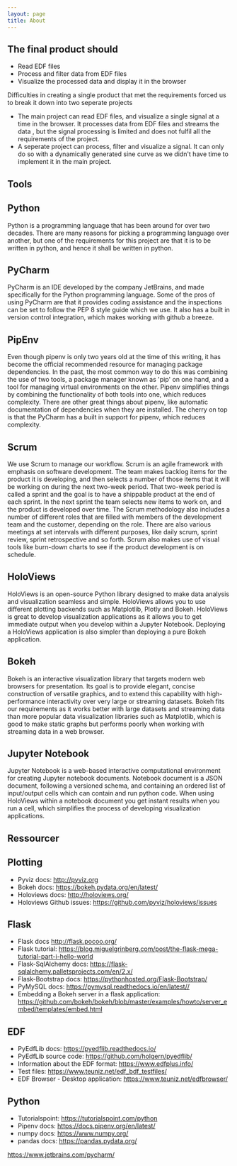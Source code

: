 ```yaml
---
layout: page
title: About
---
```


The final product should
------

* Read EDF files
* Process and filter data from EDF files
* Visualize the processed data and display it in the browser

Difficulties in creating a single product that met the requirements forced us to break it down into two seperate projects

* The main project can read EDF files, and visualize a single signal at a time in the browser. It processes data from EDF files and streams the data , but the signal processing is limited and does not fulfil all the requirements of the project.
* A seperate project can process, filter and visualize a signal. It can only do so with a dynamically generated sine curve as we didn't have time to implement it in the main project.

Tools
------

Python
------
Python is a programming language that has been around for over two decades. 
There are many reasons for picking a programming language over another, but one of the requirements for this project are that it is to be written in python, and hence it shall be written in python.

PyCharm
------
PyCharm is an IDE developed by the company JetBrains, and made specifically for the Python programming language. 
Some of the pros of using PyCharm are that it provides coding assistance and the inspections can be set to follow the PEP 8 style guide which we use. 
It also has a built in version control integration, which makes working with github a breeze.

PipEnv
------
Even though pipenv is only two years old at the time of this writing, it has become the official recommended resource for managing package dependencies. 
In the past, the most common way to do this was combining the use of two tools, a package manager known as 'pip' on one hand, and a tool for managing virtual environments on the other. 
Pipenv simplifies things by combining the functionality of both tools into one, which reduces complexity. There are other great things about pipenv, like automatic documentation of dependencies when they are installed. 
The cherry on top is that the PyCharm has a built in support for pipenv, which reduces complexity.

Scrum
------
We use Scrum to manage our workflow. Scrum is an agile framework with emphasis on software development. 
The team makes backlog items for the product it is developing, and then selects a number of those items that it will be working on during the next two-week period. 
That two-week period is called a sprint and the goal is to have a shippable product at the end of each sprint. In the next sprint the team selects new items to work on, and the product is developed over time. 
The Scrum methodology also includes a number of different roles that are filled with members of the development team and the customer, depending on the role. 
There are also various meetings at set intervals with different purposes, like daily scrum, sprint review, sprint retrospective and so forth. Scrum also makes use of visual tools like burn-down charts to see if the product development is on schedule.

HoloViews
------
HoloViews is an open-source Python library designed to make data analysis and visualization seamless and simple. HoloViews allows you to use different plotting backends such as Matplotlib, Plotly and Bokeh. 
HoloViews is great to develop visualization applications as it allows you to get immediate output when you develop within a Jupyter Notebook. Deploying a HoloViews application is also simpler than deploying a pure Bokeh application.

Bokeh
------
Bokeh is an interactive visualization library that targets modern web browsers for presentation. 
Its goal is to provide elegant, concise construction of versatile graphics, and to extend this capability with high-performance interactivity over very large or streaming datasets. 
Bokeh fits our requirements as it works better with large datasets and streaming data than more popular data visualization libraries such as Matplotlib, which is good to make static graphs but performs poorly when working with streaming data in a web browser.

Jupyter Notebook
------
Jupyter Notebook is a web-based interactive computational environment for creating Jupyter notebook documents. Notebook document is a JSON document, following a versioned schema, and containing an ordered list of input/output cells which can contain and run python code. 
When using HoloViews within a notebook document you get instant results when you run a cell, which simplifies the process of developing visualization applications.

Ressourcer
------

Plotting
------

* Pyviz docs: <a href="http://pyviz.org/">http://pyviz.org</a>
* Bokeh docs: <a href="https://bokeh.pydata.org/en/latest/">https://bokeh.pydata.org/en/latest/</a>
* Holoviews docs: <a href="http://holoviews.org/">http://holoviews.org/</a>
* Holoviews Github issues: <a href="https://github.com/pyviz/holoviews/issues">https://github.com/pyviz/holoviews/issues</a>

Flask
------

* Flask docs <a href="http://flask.pocoo.org/">http://flask.pocoo.org/</a>
* Flask tutorial: <a href="https://blog.miguelgrinberg.com/post/the-flask-mega-tutorial-part-i-hello-world">https://blog.miguelgrinberg.com/post/the-flask-mega-tutorial-part-i-hello-world</a>
* Flask-SqlAlchemy docs: <a href="https://flask-sqlalchemy.palletsprojects.com/en/2.x/">https://flask-sqlalchemy.palletsprojects.com/en/2.x/</a>
* Flask-Bootstrap docs: <a href="https://pythonhosted.org/Flask-Bootstrap/">https://pythonhosted.org/Flask-Bootstrap/</a>
* PyMySQL docs: <a href="https://pymysql.readthedocs.io/en/latest/">https://pymysql.readthedocs.io/en/latest//</a>
* Embedding a Bokeh server in a flask application: <a href="https://github.com/bokeh/bokeh/blob/master/examples/howto/server_embed/templates/embed.html">https://github.com/bokeh/bokeh/blob/master/examples/howto/server_embed/templates/embed.html</a>

EDF
------

* PyEdfLib docs: <a href="https://pyedflib.readthedocs.io/l">https://pyedflib.readthedocs.io/</a>
* PyEdfLib source code: <a href="https://github.com/holgern/pyedflib/">https://github.com/holgern/pyedflib/</a>
* Information about the EDF format: <a href="https://www.edfplus.info/">https://www.edfplus.info/</a>
* Test files: <a href="https://www.teuniz.net/edf_bdf_testfiles/">https://www.teuniz.net/edf_bdf_testfiles/</a>
* EDF Browser - Desktop application: <a href="https://www.teuniz.net/edf_bdf_testfiles/">https://www.teuniz.net/edfbrowser/</a>

Python
------

* Tutorialspoint: <a href="https://tutorialspoint.com/python">https://tutorialspoint.com/python</a>
* Pipenv docs: <a href="https://docs.pipenv.org/en/latest/">https://docs.pipenv.org/en/latest/</a>
* numpy docs: <a href="https://www.numpy.org/">https://www.numpy.org/</a>
* pandas docs: <a href="https://pandas.pydata.org/">https://pandas.pydata.org/</a>

<a href="https://www.jetbrains.com/pycharm/">https://www.jetbrains.com/pycharm/</a>

